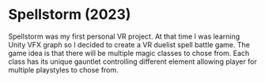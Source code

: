 # Spellstorm (2023)

Spellstorm was my first personal VR project. At that time I was learning Unity VFX graph so I decided to create a VR duelist spell battle game.  The game idea is that there will be multiple magic classes to chose from. Each class has its unique gauntlet controlling different element allowing player for multiple playstyles to chose from. 
